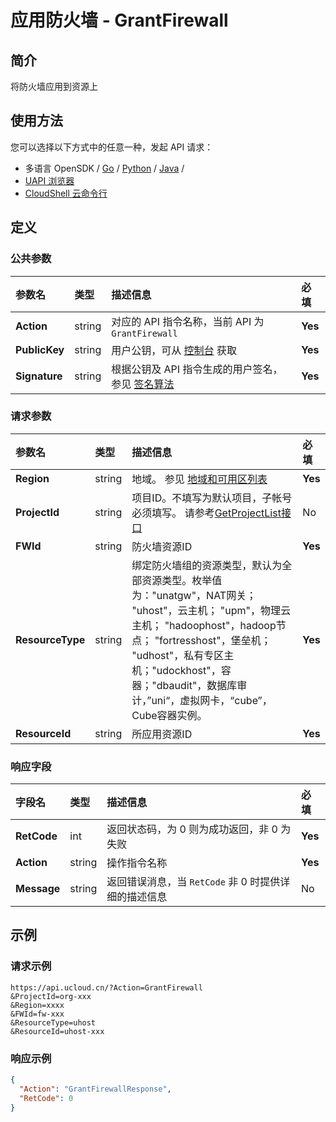 # 应用防火墙 - GrantFirewall

## 简介

将防火墙应用到资源上






## 使用方法

您可以选择以下方式中的任意一种，发起 API 请求：
- 多语言 OpenSDK / [Go](https://github.com/ucloud/ucloud-sdk-go) / [Python](https://github.com/ucloud/ucloud-sdk-python3) / [Java](https://github.com/ucloud/ucloud-sdk-java) /
- [UAPI 浏览器](https://console.ucloud.cn/uapi/detail?id=GrantFirewall)
- [CloudShell 云命令行](https://shell.ucloud.cn/)


## 定义

### 公共参数

| 参数名 | 类型 | 描述信息 | 必填 |
|:---|:---|:---|:---|
| **Action**     | string  | 对应的 API 指令名称，当前 API 为 `GrantFirewall`                        | **Yes** |
| **PublicKey**  | string  | 用户公钥，可从 [控制台](https://console.ucloud.cn/uapi/apikey) 获取                                             | **Yes** |
| **Signature**  | string  | 根据公钥及 API 指令生成的用户签名，参见 [签名算法](api/summary/signature.md)  | **Yes** |

### 请求参数

| 参数名 | 类型 | 描述信息 | 必填 |
|:---|:---|:---|:---|
| **Region** | string | 地域。 参见 [地域和可用区列表](https://docs.ucloud.cn/api/summary/regionlist) |**Yes**|
| **ProjectId** | string | 项目ID。不填写为默认项目，子帐号必须填写。 请参考[GetProjectList接口](https://docs.ucloud.cn/api/summary/get_project_list) |No|
| **FWId** | string | 防火墙资源ID |**Yes**|
| **ResourceType** | string | 绑定防火墙组的资源类型，默认为全部资源类型。枚举值为："unatgw"，NAT网关； "uhost"，云主机； "upm"，物理云主机； "hadoophost"，hadoop节点； "fortresshost"，堡垒机； "udhost"，私有专区主机；"udockhost"，容器；"dbaudit"，数据库审计，”uni“，虚拟网卡，“cube”，Cube容器实例。 |**Yes**|
| **ResourceId** | string | 所应用资源ID |**Yes**|

### 响应字段

| 字段名 | 类型 | 描述信息 | 必填 |
|:---|:---|:---|:---|
| **RetCode** | int | 返回状态码，为 0 则为成功返回，非 0 为失败 |**Yes**|
| **Action** | string | 操作指令名称 |**Yes**|
| **Message** | string | 返回错误消息，当 `RetCode` 非 0 时提供详细的描述信息 |No|




## 示例

### 请求示例
    
```
https://api.ucloud.cn/?Action=GrantFirewall
&ProjectId=org-xxx
&Region=xxxx
&FWId=fw-xxx
&ResourceType=uhost
&ResourceId=uhost-xxx
```

### 响应示例
    
```json
{
  "Action": "GrantFirewallResponse",
  "RetCode": 0
}
```





